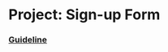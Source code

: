# Project: Sign-up Form

### [Guideline](https://www.theodinproject.com/lessons/intermediate-html-and-css-sign-up-form)
